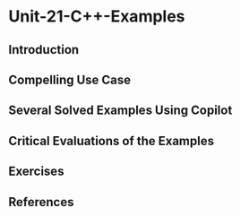 #  Unit-21-C++-Examples
## Introduction
## Compelling Use Case
## Several Solved Examples Using Copilot
## Critical Evaluations of the Examples
## Exercises
## References
